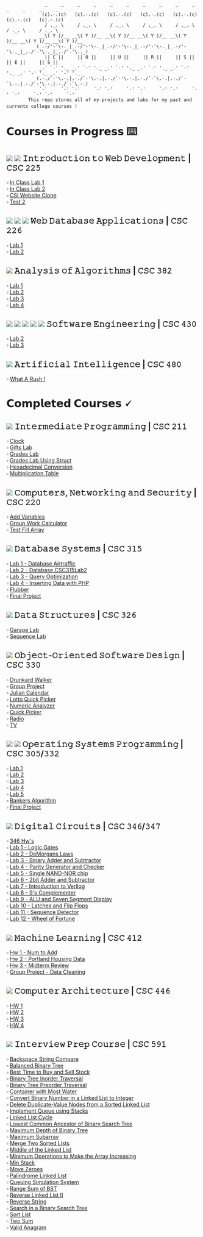 ```
              _     _     _     _     _     _     _     _     _     _     _     _     _     _
             (c).-.(c)   (c).-.(c)   (c).-.(c)   (c).-.(c)   (c).-.(c)   (c).-.(c)   (c).-.(c)
              / ._. \     / ._. \     / ._. \     / ._. \     / ._. \     / ._. \     / ._. \
            __\( Y )/__ __\( Y )/__ __\( Y )/__ __\( Y )/__ __\( Y )/__ __\( Y )/__ __\( Y )/__
           (_.-/'-'\-._|_.-/'-'\-._|_.-/'-'\-._|_.-/'-'\-._|_.-/'-'\-._|_.-/'-'\-._|_.-/'-'\-._)
              || 𝙲 ||     || 𝙾 ||     || 𝚄 ||     || 𝚁 ||     || 𝚂 ||     || 𝙴 ||     || 𝚂 ||
            _.' `-' '._ _.' `-' '._ _.' `-' '._ _.' `-' '._ _.' `-' '._ _.' `-' '._ _.' `-' '._
           (.-./`-'\.-.|.-./`-'\.-.|.-./`-'\.-.|.-./`-`\.-.|.-./`-`\.-.|.-./`-'\.-.|.-./`-`\.-.)
            `-'     `-' `-'     `-' `-'     `-' `-'     `-' `-'     `-' `-'     `-' `-'     `-'
        𝚃𝚑𝚒𝚜 𝚛𝚎𝚙𝚘 𝚜𝚝𝚘𝚛𝚎𝚜 𝚊𝚕𝚕 𝚘𝚏 𝚖𝚢 𝚙𝚛𝚘𝚓𝚎𝚌𝚝𝚜 𝚊𝚗𝚍 𝚕𝚊𝚋𝚜 𝚏𝚘𝚛 𝚖𝚢 𝚙𝚊𝚜𝚝 𝚊𝚗𝚍 𝚌𝚞𝚛𝚛𝚎𝚗𝚝𝚜 𝚌𝚘𝚕𝚕𝚎𝚐𝚎 𝚌𝚘𝚞𝚛𝚜𝚎𝚜 !　
```

# 𝗖𝗼𝘂𝗿𝘀𝗲𝘀 𝗶𝗻 𝗣𝗿𝗼𝗴𝗿𝗲𝘀𝘀 ⌨️

## <img src= https://img.shields.io/badge/html-%20-9cf> <img src=https://img.shields.io/badge/css-%20-9cf> 𝙸𝚗𝚝𝚛𝚘𝚍𝚞𝚌𝚝𝚒𝚘𝚗 𝚝𝚘 𝚆𝚎𝚋 𝙳𝚎𝚟𝚎𝚕𝚘𝚙𝚖𝚎𝚗𝚝 | 𝙲𝚂𝙲 𝟸𝟸𝟻

:white_small_square: [In Class Lab 1](https://github.com/giannagalard/CSC-Courses/tree/main/Introduction%20to%20Web%20Development/In%20Class%20Lab%201)  
:white_small_square: [In Class Lab 2](https://github.com/giannagalard/CSC-Courses/tree/main/Introduction%20to%20Web%20Development/In%20Class%20Lab%202)  
:white_small_square: [CSI Website Clone](https://github.com/giannagalard/CSC-Courses/tree/main/Introduction%20to%20Web%20Development/CSI%20Website%20Clone)  
:white_small_square: [Test 2](https://github.com/giannagalard/CSC-Courses/tree/main/Introduction%20to%20Web%20Development/Test%202)

## <img src= https://img.shields.io/badge/html-%20-9cf> <img src=https://img.shields.io/badge/css-%20-9cf> <img src=https://img.shields.io/badge/php-%20-9cf> 𝚆𝚎𝚋 𝙳𝚊𝚝𝚊𝚋𝚊𝚜𝚎 𝙰𝚙𝚙𝚕𝚒𝚌𝚊𝚝𝚒𝚘𝚗𝚜 | 𝙲𝚂𝙲 𝟸𝟸𝟼

:white_small_square: [Lab 1](https://github.com/giannagalard/CSC-Courses/tree/main/Web%20Database%20Applications/Lab%201)  
:white_small_square: [Lab 2](https://github.com/giannagalard/CSC-Courses/tree/main/Web%20Database%20Applications/Lab%202)

## <img src= https://img.shields.io/badge/c%2B%2B-%20-9cf> 𝙰𝚗𝚊𝚕𝚢𝚜𝚒𝚜 𝚘𝚏 𝙰𝚕𝚐𝚘𝚛𝚒𝚝𝚑𝚖𝚜 | 𝙲𝚂𝙲 𝟹𝟾𝟸

:white_small_square: [Lab 1](https://github.com/giannagalard/CSC-Courses/tree/main/Analysis%20of%20Algorithms/Lab%201)  
:white_small_square: [Lab 2](https://github.com/giannagalard/CSC-Courses/tree/main/Analysis%20of%20Algorithms/Lab%202)  
:white_small_square: [Lab 3](https://github.com/giannagalard/CSC-Courses/tree/main/Analysis%20of%20Algorithms/Lab%203)  
:white_small_square: [Lab 4](https://github.com/giannagalard/CSC-Courses/tree/main/Analysis%20of%20Algorithms/Lab%204)

## <img src= https://img.shields.io/badge/c%23-%20-9cf> <img src=https://img.shields.io/badge/js-%20-9cf> <img src=https://img.shields.io/badge/react-%20-9cf> <img src=https://img.shields.io/badge/html-%20-9cf> <img src=https://img.shields.io/badge/css-%20-9cf> 𝚂𝚘𝚏𝚝𝚠𝚊𝚛𝚎 𝙴𝚗𝚐𝚒𝚗𝚎𝚎𝚛𝚒𝚗𝚐 | 𝙲𝚂𝙲 𝟺𝟹𝟶

:white_small_square: [Lab 2](https://github.com/giannagalard/CSC-Courses/tree/main/Software%20Engineering/Lab%202)  
:white_small_square: [Lab 3](https://github.com/giannagalard/CSC-Courses/tree/main/Software%20Engineering/Lab%203)

## <img src= https://img.shields.io/badge/python-%20-9cf> 𝙰𝚛𝚝𝚒𝚏𝚒𝚌𝚒𝚊𝚕 𝙸𝚗𝚝𝚎𝚕𝚕𝚒𝚐𝚎𝚗𝚌𝚎 | 𝙲𝚂𝙲 𝟺𝟾𝟶

:white_small_square: [What A Rush !](https://github.com/giannagalard/CSC-Courses/blob/main/Artificial%20Intelligence/What%20a%20Rush/What%20A%20Rush%20!.pdf)

# 𝗖𝗼𝗺𝗽𝗹𝗲𝘁𝗲𝗱 𝗖𝗼𝘂𝗿𝘀𝗲𝘀 🗸

## <img src= https://img.shields.io/badge/c%2B%2B%20-%20-9cf> 𝙸𝚗𝚝𝚎𝚛𝚖𝚎𝚍𝚒𝚊𝚝𝚎 𝙿𝚛𝚘𝚐𝚛𝚊𝚖𝚖𝚒𝚗𝚐 | 𝙲𝚂𝙲 𝟸𝟷𝟷

:white_small_square: [Clock](https://github.com/giannagalard/CSC-Courses/blob/main/Intermediate%20Programming/Clock.cpp)  
:white_small_square: [Gifts Lab](https://github.com/giannagalard/CSC-Courses/tree/main/Intermediate%20Programming/Gifts%20Lab)  
:white_small_square: [Grades Lab](https://github.com/giannagalard/CSC-Courses/tree/main/Intermediate%20Programming/Grades%20Lab)  
:white_small_square: [Grades Lab Using Struct](<https://github.com/giannagalard/CSC-Courses/tree/main/Intermediate%20Programming/Grades%20Lab%20(Struct)>)  
:white_small_square: [Hexadecimal Conversion](https://github.com/giannagalard/CSC-Courses/tree/main/Intermediate%20Programming/hexadecimal%20conversion)  
:white_small_square: [Multiplication Table](https://github.com/giannagalard/CSC-Courses/blob/main/Intermediate%20Programming/Multiplication%20Table.cpp)

## <img src= https://img.shields.io/badge/asm-%20-9cf> 𝙲𝚘𝚖𝚙𝚞𝚝𝚎𝚛𝚜, 𝙽𝚎𝚝𝚠𝚘𝚛𝚔𝚒𝚗𝚐 𝚊𝚗𝚍 𝚂𝚎𝚌𝚞𝚛𝚒𝚝𝚢 | 𝙲𝚂𝙲 𝟸𝟸𝟶

:white_small_square: [Add Variables](https://github.com/giannagalard/CSC-Courses/blob/main/Computers%2C%20Networking%20and%20Security/AddVariables.asm)  
:white_small_square: [Group Work Calculator](https://github.com/giannagalard/CSC-Courses/blob/main/Computers%2C%20Networking%20and%20Security/GroupWorkCalc.asm)  
:white_small_square: [Test Fill Array](https://github.com/giannagalard/CSC-Courses/blob/main/Computers%2C%20Networking%20and%20Security/TestFillArray.asm)

## <img src= https://img.shields.io/badge/mysql-%20-9cf> 𝙳𝚊𝚝𝚊𝚋𝚊𝚜𝚎 𝚂𝚢𝚜𝚝𝚎𝚖𝚜 | 𝙲𝚂𝙲 𝟹𝟷𝟻

:white_small_square: [Lab 1 - Database Airtraffic](https://github.com/giannagalard/CSC-Courses/blob/main/Database%20Systems/lab1.sql)  
:white_small_square: [Lab 2 - Database CSC315Lab2](https://github.com/giannagalard/CSC-Courses/blob/main/Database%20Systems/lab2.sql)  
:white_small_square: [Lab 3 - Query Optimization](https://github.com/giannagalard/CSC-Courses/tree/main/Database%20Systems/lab%203)  
:white_small_square: [Lab 4 - Inserting Data with PHP](https://github.com/giannagalard/CSC-Courses/tree/main/Database%20Systems/lab%204)  
:white_small_square: [Flubber](https://github.com/giannagalard/CSC-Courses/tree/main/Database%20Systems/Flubber)  
:white_small_square: [Final Project](https://github.com/giannagalard/CSC-Courses/tree/main/Database%20Systems/Final%20Project)

## <img src= https://img.shields.io/badge/c%2B%2B%20-%20-9cf> 𝙳𝚊𝚝𝚊 𝚂𝚝𝚛𝚞𝚌𝚝𝚞𝚛𝚎𝚜 | 𝙲𝚂𝙲 𝟹𝟸𝟼

:white_small_square: [Garage Lab](https://github.com/giannagalard/CSC-Courses/tree/main/Data%20Structures/Garage%20Lab)  
:white_small_square: [Sequence Lab](https://github.com/giannagalard/CSC-Courses/tree/main/Data%20Structures/Sequence%20Lab)

## <img src=https://img.shields.io/badge/java-%20-9cf> 𝙾𝚋𝚓𝚎𝚌𝚝-𝙾𝚛𝚒𝚎𝚗𝚝𝚎𝚍 𝚂𝚘𝚏𝚝𝚠𝚊𝚛𝚎 𝙳𝚎𝚜𝚒𝚐𝚗 | 𝙲𝚂𝙲 𝟹𝟹𝟶

:white_small_square: [Drunkard Walker](https://github.com/giannagalard/CSC-Courses/tree/main/Object-Oriented%20Software%20Design/Drunkard%20Walker)  
:white_small_square: [Group Project](https://github.com/giannagalard/CSC-Courses/tree/main/Object-Oriented%20Software%20Design/Group%20Project)  
:white_small_square: [Julian Calendar](https://github.com/giannagalard/CSC-Courses/blob/main/Object-Oriented%20Software%20Design/Julian%20Calendar.java)  
:white_small_square: [Lotto Quick Picker](https://github.com/giannagalard/CSC-Courses/blob/main/Object-Oriented%20Software%20Design/Lotto%20Quick%20Picker.java)  
:white_small_square: [Numeric Analyzer](https://github.com/giannagalard/CSC-Courses/blob/main/Object-Oriented%20Software%20Design/Numeric%20Analyzer.java)  
:white_small_square: [Quick Picker](https://github.com/giannagalard/CSC-Courses/tree/main/Object-Oriented%20Software%20Design/Quick%20Picker)  
:white_small_square: [Radio](https://github.com/giannagalard/CSC-Courses/blob/main/Object-Oriented%20Software%20Design/Radio.java)  
:white_small_square: [TV](https://github.com/giannagalard/CSC-Courses/blob/main/Object-Oriented%20Software%20Design/TV.java)

## <img src= https://img.shields.io/badge/bash-%20-9cf> <img src= https://img.shields.io/badge/c%2B%2B%20-%20-9cf> 𝙾𝚙𝚎𝚛𝚊𝚝𝚒𝚗𝚐 𝚂𝚢𝚜𝚝𝚎𝚖𝚜 𝙿𝚛𝚘𝚐𝚛𝚊𝚖𝚖𝚒𝚗𝚐 | 𝙲𝚂𝙲 𝟹𝟶𝟻/𝟹𝟹𝟸

:white_small_square: [Lab 1](https://github.com/giannagalard/CSC-Courses/tree/main/Operating%20Systems%20Programming/lab%201)  
:white_small_square: [Lab 2](https://github.com/giannagalard/CSC-Courses/tree/main/Operating%20Systems%20Programming/lab%202)  
:white_small_square: [Lab 3](https://github.com/giannagalard/CSC-Courses/tree/main/Operating%20Systems%20Programming/lab%203)  
:white_small_square: [Lab 4](https://github.com/giannagalard/CSC-Courses/tree/main/Operating%20Systems%20Programming/lab%204)  
:white_small_square: [Lab 5](https://github.com/giannagalard/CSC-Courses/blob/main/Operating%20Systems%20Programming/lab%205.cpp)  
:white_small_square: [Bankers Algorithm](https://github.com/giannagalard/CSC-Courses/blob/main/Operating%20Systems%20Programming/Bankers%20Algorithm.cpp)  
:white_small_square: [Final Project](https://github.com/giannagalard/CSC-Courses/tree/main/Operating%20Systems%20Programming/Final%20Project)

## <img src = https://img.shields.io/badge/verilog-%20-9cf> 𝙳𝚒𝚐𝚒𝚝𝚊𝚕 𝙲𝚒𝚛𝚌𝚞𝚒𝚝𝚜 | 𝙲𝚂𝙲 𝟹𝟺𝟼/𝟹𝟺𝟽

:white_small_square: [346 Hw's](https://github.com/giannagalard/CSC-Courses/tree/main/Digital%20Circuits/346%20homeworks)  
:white_small_square: [Lab 1 - Logic Gates](https://github.com/giannagalard/CSC-Courses/tree/main/Digital%20Circuits/lab%201)  
:white_small_square: [Lab 2 - DeMorgans Laws](https://github.com/giannagalard/CSC-Courses/tree/main/Digital%20Circuits/lab%202)  
:white_small_square: [Lab 3 - Binary Adder and Subtractor](https://github.com/giannagalard/CSC-Courses/tree/main/Digital%20Circuits/lab%203)  
:white_small_square: [Lab 4 - Parity Generator and Checker](https://github.com/giannagalard/CSC-Courses/tree/main/Digital%20Circuits/lab%204)  
:white_small_square: [Lab 5 - Single NAND-NOR chip](https://github.com/giannagalard/CSC-Courses/tree/main/Digital%20Circuits/lab%205)  
:white_small_square: [Lab 6 - 2bit Adder and Subtractor](https://github.com/giannagalard/CSC-Courses/tree/main/Digital%20Circuits/lab%206)  
:white_small_square: [Lab 7 - Introduction to Verilog](https://github.com/giannagalard/CSC-Courses/tree/main/Digital%20Circuits/lab%207)  
:white_small_square: [Lab 8 - 9's Complementer](https://github.com/giannagalard/CSC-Courses/tree/main/Digital%20Circuits/lab%208)  
:white_small_square: [Lab 9 - ALU and Seven Segment Display](https://github.com/giannagalard/CSC-Courses/tree/main/Digital%20Circuits/lab%209)  
:white_small_square: [Lab 10 - Latches and Flip Flops](https://github.com/giannagalard/CSC-Courses/tree/main/Digital%20Circuits/lab%2010)  
:white_small_square: [Lab 11 - Sequence Detector](https://github.com/giannagalard/CSC-Courses/tree/main/Digital%20Circuits/lab%2011)  
:white_small_square: [Lab 12 - Wheel of Fortune](https://github.com/giannagalard/CSC-Courses/tree/main/Digital%20Circuits/lab%2012)

## <img src = https://img.shields.io/badge/python-%20-9cf> 𝙼𝚊𝚌𝚑𝚒𝚗𝚎 𝙻𝚎𝚊𝚛𝚗𝚒𝚗𝚐 | 𝙲𝚂𝙲 𝟺𝟷𝟸

:white_small_square: [Hw 1 - Num to Add](https://github.com/giannagalard/CSC-Courses/tree/main/Machine%20Learning/hw%201)  
:white_small_square: [Hw 2 - Portland Housing Data](https://github.com/giannagalard/CSC-Courses/tree/main/Machine%20Learning/hw%202)  
:white_small_square: [Hw 3 - Midterm Review](https://github.com/giannagalard/CSC-Courses/tree/main/Machine%20Learning/hw%203)  
:white_small_square: [Group Project - Data Cleaning](https://github.com/giannagalard/CSC-Courses/tree/main/Machine%20Learning/data-cleaning)

## <img src= https://img.shields.io/badge/LEGv8-%20-9cf> 𝙲𝚘𝚖𝚙𝚞𝚝𝚎𝚛 𝙰𝚛𝚌𝚑𝚒𝚝𝚎𝚌𝚝𝚞𝚛𝚎 | 𝙲𝚂𝙲 𝟺𝟺𝟼

:white_small_square: [HW 1](https://github.com/giannagalard/CSC-Courses/blob/main/Computer%20Architecture/hw%201/Homework1.pdf)  
:white_small_square: [HW 2](https://github.com/giannagalard/CSC-Courses/tree/main/Computer%20Architecture/hw%202/Homework2.pdf)  
:white_small_square: [HW 3](https://github.com/giannagalard/CSC-Courses/tree/main/Computer%20Architecture/hw%203/Homework3.pdf)  
:white_small_square: [HW 4](https://github.com/giannagalard/CSC-Courses/tree/main/Computer%20Architecture/hw%204/Homework4.pdf)

## <img src= https://img.shields.io/badge/c%2B%2B%20-%20-9cf> 𝙸𝚗𝚝𝚎𝚛𝚟𝚒𝚎𝚠 𝙿𝚛𝚎𝚙 𝙲𝚘𝚞𝚛𝚜𝚎 | 𝙲𝚂𝙲 𝟻𝟿𝟷

:white_small_square: [Backspace String Compare](https://github.com/giannagalard/CSC-Courses/tree/main/Interview%20Prep/Backspace%20String%20Compare)  
:white_small_square: [Balanced Binary Tree](https://github.com/giannagalard/CSC-Courses/tree/main/Interview%20Prep/Balanced%20Binary%20Tree)  
:white_small_square: [Best Time to Buy and Sell Stock](https://github.com/giannagalard/CSC-Courses/tree/main/Interview%20Prep/Best%20Time%20to%20Buy%20and%20Sell%20Stock)  
:white_small_square: [Binary Tree Inorder Traversal](https://github.com/giannagalard/CSC-Courses/tree/main/Interview%20Prep/Binary%20Tree%20Inorder%20Traversal)  
:white_small_square: [Binary Tree Preorder Traversal](https://github.com/giannagalard/CSC-Courses/tree/main/Interview%20Prep/Binary%20Tree%20Preorder%20Traversal)  
:white_small_square: [Container with Most Water](https://github.com/giannagalard/CSC-Courses/tree/main/Interview%20Prep/Container%20With%20Most%20Water)  
:white_small_square: [Convert Binary Number in a Linked List to Integer](https://github.com/giannagalard/CSC-Courses/tree/main/Interview%20Prep/Convert%20Binary%20Number%20in%20a%20Linked%20List%20to%20Integer)  
:white_small_square: [Delete Duplicate-Value Nodes from a Sorted Linked List](https://github.com/giannagalard/CSC-Courses/tree/main/Interview%20Prep/Delete%20Duplicate-Value%20Nodes%20from%20a%20Sorted%20Linked%20List)  
:white_small_square: [Implement Queue using Stacks](https://github.com/giannagalard/CSC-Courses/tree/main/Interview%20Prep/Implement%20Queue%20using%20Stacks)  
:white_small_square: [Linked List Cycle](https://github.com/giannagalard/CSC-Courses/tree/main/Interview%20Prep/Linked%20List%20Cycle)  
:white_small_square: [Lowest Common Ancestor of Binary Search Tree](https://github.com/giannagalard/CSC-Courses/tree/main/Interview%20Prep/Lowest%20Common%20Ancestor%20of%20a%20Binary%20Search%20Tree)  
:white_small_square: [Maximum Depth of Binary Tree](https://github.com/giannagalard/CSC-Courses/tree/main/Interview%20Prep/Max%20Depth%20of%20Binary%20Tree)  
:white_small_square: [Maximum Subarray](https://github.com/giannagalard/CSC-Courses/tree/main/Interview%20Prep/Maximum%20Subarray)  
:white_small_square: [Merge Two Sorted Lists](https://github.com/giannagalard/CSC-Courses/tree/main/Interview%20Prep/Merge%20Two%20Sorted%20Lists)  
:white_small_square: [Middle of the Linked List](https://github.com/giannagalard/CSC-Courses/tree/main/Interview%20Prep/Middle%20of%20the%20Linked%20List)  
:white_small_square: [Minimum Operations to Make the Array Increasing](https://github.com/giannagalard/CSC-Courses/tree/main/Interview%20Prep/Min%20Operations%20to%20Make%20the%20Array%20Increasing)  
:white_small_square: [Min Stack](https://github.com/giannagalard/CSC-Courses/tree/main/Interview%20Prep/Min%20Stack)  
:white_small_square: [Move Zeroes](https://github.com/giannagalard/CSC-Courses/tree/main/Interview%20Prep/Move%20Zeroes)  
:white_small_square: [Palindrome Linked List](https://github.com/giannagalard/CSC-Courses/tree/main/Interview%20Prep/Palindrome%20Linked%20List)  
:white_small_square: [Queuing Simulation System](https://github.com/giannagalard/CSC-Courses/tree/main/Interview%20Prep/Queuing%20Simulation%20System)  
:white_small_square: [Range Sum of BST](https://github.com/giannagalard/CSC-Courses/tree/main/Interview%20Prep/Range%20Sum%20of%20BST)  
:white_small_square: [Reverse Linked List II](https://github.com/giannagalard/CSC-Courses/tree/main/Interview%20Prep/Reverse%20Linked%20List%20II)  
:white_small_square: [Reverse String](https://github.com/giannagalard/CSC-Courses/tree/main/Interview%20Prep/Reverse%20String)  
:white_small_square: [Search in a Binary Search Tree](https://github.com/giannagalard/CSC-Courses/tree/main/Interview%20Prep/Search%20in%20a%20Binary%20Search%20Tree)  
:white_small_square: [Sort List](https://github.com/giannagalard/CSC-Courses/tree/main/Interview%20Prep/Sort%20List)  
:white_small_square: [Two Sum](https://github.com/giannagalard/CSC-Courses/tree/main/Interview%20Prep/Two%20Sum)  
:white_small_square: [Valid Anagram](https://github.com/giannagalard/CSC-Courses/tree/main/Interview%20Prep/Valid%20Anagram)
